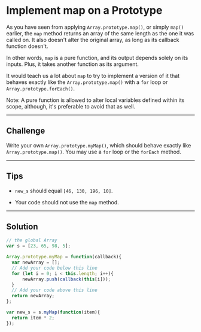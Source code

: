# Implement map on a Prototype

As you have seen from applying `Array.prototype.map()`, or simply `map()` earlier, the `map` method returns an array of the same length as the one it was called on. It also doesn't alter the original array, as long as its callback function doesn't.

In other words, `map` is a pure function, and its output depends solely on its inputs. Plus, it takes another function as its argument.

It would teach us a lot about `map` to try to implement a version of it that behaves exactly like the `Array.prototype.map()` with a `for` loop or `Array.prototype.forEach()`.

Note: A pure function is allowed to alter local variables defined within its scope, although, it's preferable to avoid that as well.

---

## Challenge

Write your own `Array.prototype.myMap()`, which should behave exactly like `Array.prototype.map()`. You may use a `for` loop or the `forEach` method.

---

## Tips

- `new_s` should equal `[46, 130, 196, 10]`.

- Your code should not use the `map` method.

---

## Solution

```js
// the global Array
var s = [23, 65, 98, 5];

Array.prototype.myMap = function(callback){
  var newArray = [];
  // Add your code below this line
  for (let i = 0; i < this.length; i++){
      newArray.push(callback(this[i]));
  }
  // Add your code above this line
  return newArray;
};

var new_s = s.myMap(function(item){
  return item * 2;
});
```
